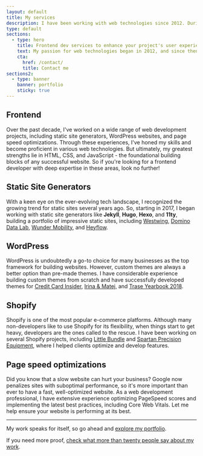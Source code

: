 ```yaml
---
layout: default
title: My services
description: I have been working with web technologies since 2012. During this period, I acquired a certain set of skills for building better websites.
type: default
sections:
  - type: hero
    title: Frontend dev services to enhance your project's user experience
    text: My passion for web technologies began in 2012, and since then, I've acquired an arsenal of skills for creating top-quality websites.
    cta:
      href: /contact/
      title: Contact me
sections2:
  - type: banner
    banner: portfolio
    sticky: true
---
```


## Frontend

Over the past decade, I've worked on a wide range of web development projects, including static site generators, WordPress websites, and page speed optimizations. Through these experiences, I've honed my skills and become proficient in various web technologies. But ultimately, my greatest strengths lie in HTML, CSS, and JavaScript - the foundational building blocks of any successful website. So if you're looking for a frontend developer with deep expertise in these areas, look no further!

## Static Site Generators

With a keen eye on the ever-evolving tech landscape, I recognized the growing trend for static sites several years ago. So, starting in 2017, I began working with static site generators like **Jekyll**, **Hugo**, **Hexo**, and **11ty**, building a portfolio of impressive static sites, including [Westwing](/portfolio/westwing/), [Domino Data Lab](/portfolio/dominodatalab/), [Wunder Mobility](/portfolio/wundermobility/), and [Heyflow](/portfolio/heyflow/).

## WordPress

WordPress is undoubtedly a go-to choice for many businesses as the top framework for building websites. However, custom themes are always a better option than pre-made themes. I have considerable experience building custom themes from scratch and have successfully developed themes for [Credit Card Insider](/portfolio/creditcardinsider/), [Irina & Matej](/portfolio/irinaandmatej/), and [Trase Yearbook 2018](/portfolio/yearbook-trase/).

## Shopify

Shopify is one of the most popular e-commerce platforms. Although many non-developers like to use Shopify for its flexibility, when things start to get heavy, developers are the ones called to the rescue. I have been working on several Shopify projects, including [Little Bundle](/portfolio/little-bundle/) and [Spartan Precision Equipment](/portfolio/javelin-bipod/), where I helped clients optimize and develop features.

## Page speed optimizations

Did you know that a slow website can hurt your business? Google now penalizes sites with suboptimal performance, so it's more important than ever to have a fast, well-optimized website. As a web development professional, I have extensive experience optimizing PageSpeed scores and implementing the latest best practices, including Core Web Vitals. Let me help ensure your website is performing at its best.

***

My work speaks for itself, so go ahead and [explore my portfolio](/portfolio/).

If you need more proof, [check what more than twenty people say about my work](/testimonials/).

